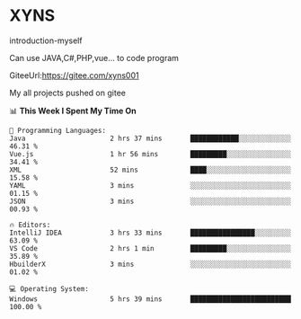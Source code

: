 # XYNS
introduction-myself

Can use JAVA,C#,PHP,vue... to code program

GiteeUrl:https://gitee.com/xyns001

My all projects pushed on gitee

<!--START_SECTION:waka-->
📊 **This Week I Spent My Time On** 

```text
💬 Programming Languages: 
Java                     2 hrs 37 mins       ████████████░░░░░░░░░░░░░   46.31 % 
Vue.js                   1 hr 56 mins        █████████░░░░░░░░░░░░░░░░   34.41 % 
XML                      52 mins             ████░░░░░░░░░░░░░░░░░░░░░   15.58 % 
YAML                     3 mins              ░░░░░░░░░░░░░░░░░░░░░░░░░   01.15 % 
JSON                     3 mins              ░░░░░░░░░░░░░░░░░░░░░░░░░   00.93 % 

🔥 Editors: 
IntelliJ IDEA            3 hrs 33 mins       ████████████████░░░░░░░░░   63.09 % 
VS Code                  2 hrs 1 min         █████████░░░░░░░░░░░░░░░░   35.89 % 
HbuilderX                3 mins              ░░░░░░░░░░░░░░░░░░░░░░░░░   01.02 % 

💻 Operating System: 
Windows                  5 hrs 39 mins       █████████████████████████   100.00 % 
```


<!--END_SECTION:waka-->
